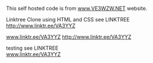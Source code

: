
This self hosted code is from www.VE3WZW.NET website.


Linktree Clone using HTML and CSS
see LINKTREE
http://www.linktr.ee/VA3YYZ

www.linktr.ee/VA3YYZ 
http://www.linktr.ee/VA3YYZ


testing
see LINKTREE   
www.linktr.ee/VA3YYZ 


